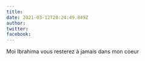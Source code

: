 ```yaml
---
title: 
date: 2021-03-12T20:24:49.849Z
author: 
twitter: 
facebook: 
---
```


Moi Ibrahima vous resterez à jamais dans mon coeur